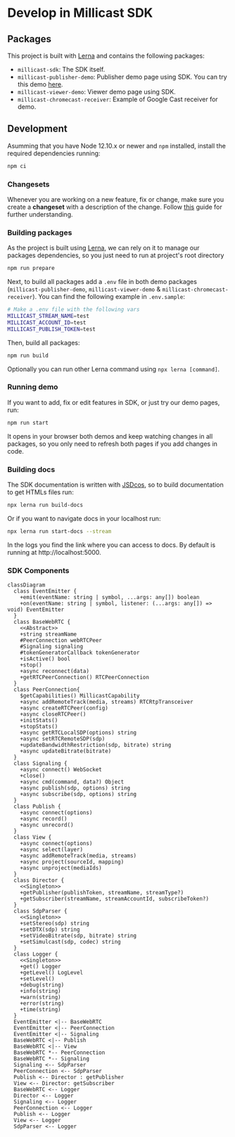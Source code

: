 # Develop in Millicast SDK
## Packages
This project is built with [Lerna](https://lerna.js.org/) and contains the following packages:

- `millicast-sdk`: The SDK itself.
- `millicast-publisher-demo`: Publisher demo page using SDK. You can try this demo [here](https://demo.millicast.com/?codec=h264&nosimulcast).
- `millicast-viewer-demo`: Viewer demo page using SDK.
- `millicast-chromecast-receiver`: Example of Google Cast receiver for demo.

## Development
Asumming that you have Node 12.10.x or newer and `npm` installed, install the required dependencies running:
```sh
npm ci
```

### Changesets
Whenever you are working on a new feature, fix or change, make sure you create a **changeset** with a description of the change. Follow [this](.changeset/README.md#Changes-per-feature) guide for further understanding.

### Building packages
As the project is built using [Lerna](https://lerna.js.org/), we can rely on it to manage our packages dependencies, so you just need to run at project's root directory
```sh
npm run prepare
```

Next, to build all packages add a `.env` file in both demo packages (`millicast-publisher-demo`, `millicast-viewer-demo` & `millicast-chromecast-receiver`). You can find the following example in `.env.sample`:
```sh
# Make a .env file with the following vars
MILLICAST_STREAM_NAME=test
MILLICAST_ACCOUNT_ID=test
MILLICAST_PUBLISH_TOKEN=test
```

Then, build all packages:
```sh
npm run build
```

Optionally you can run other Lerna command using `npx lerna [command]`.

### Running demo
If you want to add, fix or edit features in SDK, or just try our demo pages, run:
```sh
npm run start
```
It opens in your browser both demos and keep watching changes in all packages, so you only need to refresh both pages if you add changes in code.

### Building docs
The SDK documentation is written with [JSDcos](https://jsdoc.app/), so to build documentation to get HTMLs files run:
```sh
npx lerna run build-docs
```

Or if you want to navigate docs in your localhost run:
```sh
npx lerna run start-docs --stream
```
In the logs you find the link where you can access to docs. By default is running at http://localhost:5000.

### SDK Components
```mermaid
classDiagram
  class EventEmitter {
    +emit(eventName: string | symbol, ...args: any[]) boolean
    +on(eventName: string | symbol, listener: (...args: any[]) => void) EventEmitter
  }
  class BaseWebRTC {
    <<Abstract>>
    +string streamName
    #PeerConnection webRTCPeer
    #Signaling signaling
    #tokenGeneratorCallback tokenGenerator
    +isActive() bool
    +stop()
    +async reconnect(data)
    +getRTCPeerConnection() RTCPeerConnection
  }
  class PeerConnection{
    $getCapabilities() MillicastCapability
    +async addRemoteTrack(media, streams) RTCRtpTransceiver
    +async createRTCPeer(config)
    +async closeRTCPeer()
    +initStats()
    +stopStats()
    +async getRTCLocalSDP(options) string
    +async setRTCRemoteSDP(sdp)
    +updateBandwidthRestriction(sdp, bitrate) string
    +async updateBitrate(bitrate)
  }
  class Signaling {
    +async connect() WebSocket
    +close()
    +async cmd(command, data?) Object
    +async publish(sdp, options) string
    +async subscribe(sdp, options) string
  }
  class Publish {
    +async connect(options)
    +async record()
    +async unrecord()
  }
  class View {
    +async connect(options)
    +async select(layer)
    +async addRemoteTrack(media, streams)
    +async project(sourceId, mapping)
    +async unproject(mediaIds)
  }
  class Director {
    <<Singleton>>
    +getPublisher(publishToken, streamName, streamType?)
    +getSubscriber(streamName, streamAccountId, subscribeToken?)
  }
  class SdpParser {
    <<Singleton>>
    +setStereo(sdp) string
    +setDTX(sdp) string
    +setVideoBitrate(sdp, bitrate) string
    +setSimulcast(sdp, codec) string
  }
  class Logger {
    <<Singleton>>
    +get() Logger
    +getLevel() LogLevel
    +setLevel()
    +debug(string)
    +info(string)
    +warn(string)
    +error(string)
    +time(string)
  }
  EventEmitter <|-- BaseWebRTC
  EventEmitter <|-- PeerConnection
  EventEmitter <|-- Signaling
  BaseWebRTC <|-- Publish
  BaseWebRTC <|-- View
  BaseWebRTC *-- PeerConnection
  BaseWebRTC *-- Signaling
  Signaling <-- SdpParser
  PeerConnection <-- SdpParser
  Publish <-- Director : getPublisher
  View <-- Director: getSubscriber
  BaseWebRTC <-- Logger
  Director <-- Logger
  Signaling <-- Logger
  PeerConnection <-- Logger
  Publish <-- Logger
  View <-- Logger
  SdpParser <-- Logger
```

